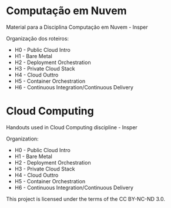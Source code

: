 # Computação em Nuvem
Material para a Disciplina Computação em Nuvem - Insper

Organização dos roteiros:
* H0 - Public Cloud Intro
* H1 - Bare Metal
* H2 - Deployment Orchestration
* H3 - Private Cloud Stack
* H4 - Cloud Outtro
* H5 - Container Orchestration
* H6 - Continuous Integration/Continuous Delivery

# Cloud Computing
Handouts used in Cloud Computing discipline - Insper

Organization:
* H0 - Public Cloud Intro
* H1 - Bare Metal
* H2 - Deployment Orchestration
* H3 - Private Cloud Stack
* H4 - Cloud Outtro
* H5 - Container Orchestration
* H6 - Continuous Integration/Continuous Delivery


This project is licensed under the terms of the CC BY-NC-ND 3.0.
